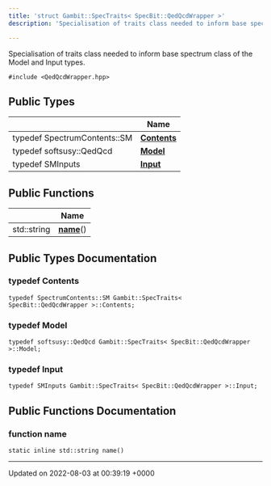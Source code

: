 ```yaml
---
title: 'struct Gambit::SpecTraits< SpecBit::QedQcdWrapper >'
description: 'Specialisation of traits class needed to inform base spectrum class of the Model and Input types. '

---
```









Specialisation of traits class needed to inform base spectrum class of the Model and Input types. 


`#include <QedQcdWrapper.hpp>`

## Public Types

|                | Name           |
| -------------- | -------------- |
| typedef SpectrumContents::SM | **[Contents](/documentation/code/main/classes/structgambit_1_1spectraits_3_01specbit_1_1qedqcdwrapper_01_4/#typedef-contents)**  |
| typedef softsusy::QedQcd | **[Model](/documentation/code/main/classes/structgambit_1_1spectraits_3_01specbit_1_1qedqcdwrapper_01_4/#typedef-model)**  |
| typedef SMInputs | **[Input](/documentation/code/main/classes/structgambit_1_1spectraits_3_01specbit_1_1qedqcdwrapper_01_4/#typedef-input)**  |

## Public Functions

|                | Name           |
| -------------- | -------------- |
| std::string | **[name](/documentation/code/main/classes/structgambit_1_1spectraits_3_01specbit_1_1qedqcdwrapper_01_4/#function-name)**() |

## Public Types Documentation

### typedef Contents

```
typedef SpectrumContents::SM Gambit::SpecTraits< SpecBit::QedQcdWrapper >::Contents;
```


### typedef Model

```
typedef softsusy::QedQcd Gambit::SpecTraits< SpecBit::QedQcdWrapper >::Model;
```


### typedef Input

```
typedef SMInputs Gambit::SpecTraits< SpecBit::QedQcdWrapper >::Input;
```


## Public Functions Documentation

### function name

```
static inline std::string name()
```


-------------------------------

Updated on 2022-08-03 at 00:39:19 +0000
